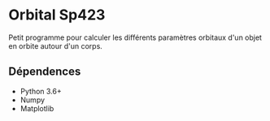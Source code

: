 # Orbital Sp423

Petit programme pour calculer les différents paramètres orbitaux d'un objet en orbite autour d'un corps.

## Dépendences
- Python 3.6+
- Numpy
- Matplotlib